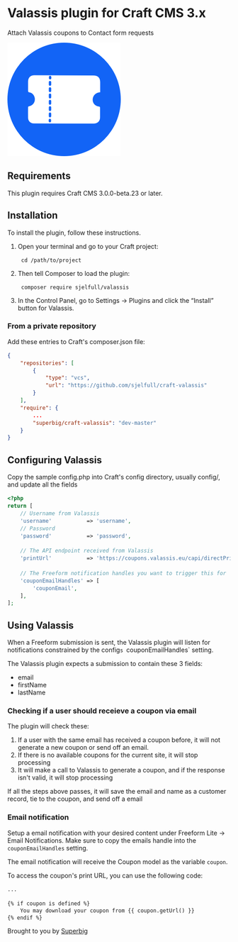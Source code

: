 # Valassis plugin for Craft CMS 3.x

Attach Valassis coupons to Contact form requests

![Screenshot](resources/img/plugin-logo.png)

## Requirements

This plugin requires Craft CMS 3.0.0-beta.23 or later.

## Installation

To install the plugin, follow these instructions.

1. Open your terminal and go to your Craft project:

        cd /path/to/project

2. Then tell Composer to load the plugin:

        composer require sjelfull/valassis

3. In the Control Panel, go to Settings → Plugins and click the “Install” button for Valassis.

### From a private repository

Add these entries to Craft's composer.json file:

```json
{
    "repositories": [
        {
            "type": "vcs",
            "url": "https://github.com/sjelfull/craft-valassis"
        }
    ],
    "require": {
        ...
        "superbig/craft-valassis": "dev-master"
    }
}
```

## Configuring Valassis

Copy the sample config.php into Craft's config directory, usually config/, and update all the fields

```php
<?php
return [
    // Username from Valassis
    'username'           => 'username',
    // Password
    'password'           => 'password',

    // The API endpoint received from Valassis
    'printUrl'           => 'https://coupons.valassis.eu/capi/directPrint/xxxxxxxxxx',

    // The Freeform notification handles you want to trigger this for
    'couponEmailHandles' => [
        'couponEmail',
    ],
];
```

## Using Valassis

When a Freeform submission is sent, the Valassis plugin will listen for notifications constrained by the config`s `couponEmailHandles` setting.

The Valassis plugin expects a submission to contain these 3 fields:

- email
- firstName
- lastName

### Checking if a user should receieve a coupon via email

The plugin will check these:

1. If a user with the same email has received a coupon before, it will not generate a new coupon or send off an email.
2. If there is no available coupons for the current site, it will stop processing
3. It will make a call to Valassis to generate a coupon, and if the response isn't valid, it will stop processing

If all the steps above passes, it will save the email and name as a customer record, tie to the coupon, and send off a email

### Email notification

Setup a email notification with your desired content under Freeform Lite -> Email Notifications. Make sure to copy the emails handle into the `couponEmailHandles` setting.

The email notification will receive the Coupon model as the variable `coupon`.

To access the coupon's print URL, you can use the following code:

```twig
...

{% if coupon is defined %}
    You may download your coupon from {{ coupon.getUrl() }}
{% endif %}
```

Brought to you by [Superbig](https://superbig.co)
